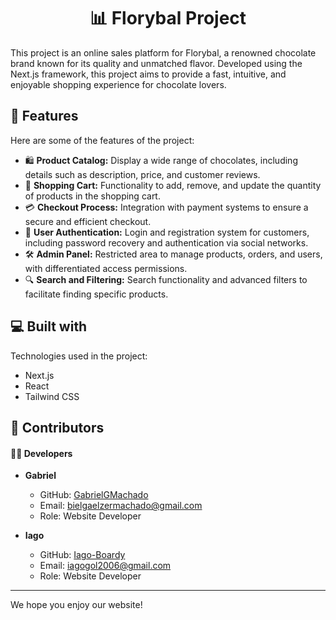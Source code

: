 <h1 align="center">📊 Florybal Project</h1>

<p id="description">This project is an online sales platform for Florybal, a renowned chocolate brand known for its quality and unmatched flavor. Developed using the Next.js framework, this project aims to provide a fast, intuitive, and enjoyable shopping experience for chocolate lovers.</p>

## 🧐 Features

Here are some of the features of the project:

- 🛍️ **Product Catalog:** Display a wide range of chocolates, including details such as description, price, and customer reviews.
- 🛒 **Shopping Cart:** Functionality to add, remove, and update the quantity of products in the shopping cart.
- 💳 **Checkout Process:** Integration with payment systems to ensure a secure and efficient checkout.
- 🔐 **User Authentication:** Login and registration system for customers, including password recovery and authentication via social networks.
- 🛠️ **Admin Panel:** Restricted area to manage products, orders, and users, with differentiated access permissions.
- 🔍 **Search and Filtering:** Search functionality and advanced filters to facilitate finding specific products.
  
## 💻 Built with

Technologies used in the project:

- Next.js
- React
- Tailwind CSS

## 🎉 Contributors

#### 👨‍💻 Developers

- **Gabriel**
  - GitHub: [GabrielGMachado](https://github.com/GabrielGMachado)
  - Email: bielgaelzermachado@gmail.com
  - Role: Website Developer

- **Iago**
  - GitHub: [Iago-Boardy](https://github.com/Iago-Boardy)
  - Email: iagogol2006@gmail.com
  - Role: Website Developer

---

We hope you enjoy our website!
